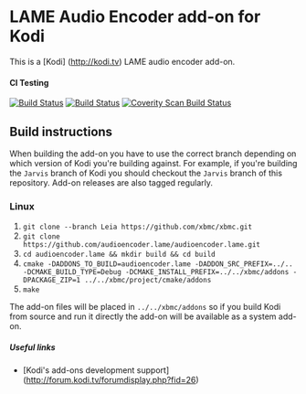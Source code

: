 # LAME Audio Encoder add-on for Kodi

This is a [Kodi] (http://kodi.tv) LAME audio encoder add-on.

#### CI Testing
[![Build Status](https://travis-ci.com/xbmc/audioencoder.lame.svg?branch=master)](https://travis-ci.com/xbmc/audioencoder.lame)
[![Build Status](https://dev.azure.com/teamkodi/binary-addons/_apis/build/status/xbmc.audioencoder.lame?branchName=Leia)](https://dev.azure.com/teamkodi/binary-addons/_build/latest?definitionId=22&branchName=Leia)
[![Coverity Scan Build Status](https://scan.coverity.com/projects/5120/badge.svg)](https://scan.coverity.com/projects/5120)

## Build instructions

When building the add-on you have to use the correct branch depending on which version of Kodi you're building against. 
For example, if you're building the `Jarvis` branch of Kodi you should checkout the `Jarvis` branch of this repository. 
Add-on releases are also tagged regularly.

### Linux

1. `git clone --branch Leia https://github.com/xbmc/xbmc.git`
2. `git clone https://github.com/audioencoder.lame/audioencoder.lame.git`
3. `cd audioencoder.lame && mkdir build && cd build`
4. `cmake -DADDONS_TO_BUILD=audioencoder.lame -DADDON_SRC_PREFIX=../.. -DCMAKE_BUILD_TYPE=Debug -DCMAKE_INSTALL_PREFIX=../../xbmc/addons -DPACKAGE_ZIP=1 ../../xbmc/project/cmake/addons`
5. `make`

The add-on files will be placed in `../../xbmc/addons` so if you build Kodi from source and run it directly 
the add-on will be available as a system add-on.

##### Useful links

* [Kodi's add-ons development support] (http://forum.kodi.tv/forumdisplay.php?fid=26)
